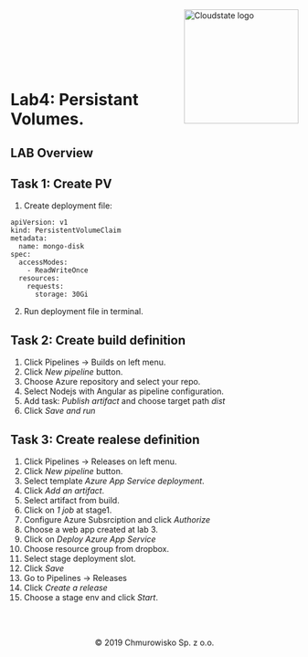 <img src="https://avatars1.githubusercontent.com/u/47143554?s=400&u=7c55eeec6479b4ff59df7cad452501a41635b0e4&v=4" alt="Cloudstate logo" width="200" align="right">
<br><br>
<br><br>
<br><br>

# Lab4: Persistant Volumes.

## LAB Overview


## Task 1: Create PV

1. Create deployment file:
```
apiVersion: v1
kind: PersistentVolumeClaim
metadata:
  name: mongo-disk
spec:
  accessModes:
    - ReadWriteOnce
  resources:
    requests:
      storage: 30Gi
```
2. Run deployment file in terminal.


## Task 2: Create build definition
1. Click Pipelines -> Builds on left menu.
2. Click *New pipeline* button.
3. Choose Azure repository and select your repo.
4. Select Nodejs with Angular as pipeline configuration.
5. Add task: *Publish artifact* and choose target path *dist*
5. Click *Save and run*

## Task 3: Create realese definition
1. Click Pipelines -> Releases on left menu.
2. Click *New pipeline* button.
3. Select template *Azure App Service deployment*.
4. Click *Add an artifact*.
5. Select artifact from build.
6. Click on *1 job* at stage1.
7. Configure Azure Subsrciption and click *Authorize*
8. Choose a web app created at lab 3.
9. Click on *Deploy Azure App Service*
10. Choose resource group from dropbox.
11. Select stage deployment slot.
12. Click *Save*
13. Go to Pipelines -> Releases
14. Click *Create a release*
15. Choose a stage env and click *Start*.

<br><br>

<center><p>&copy; 2019 Chmurowisko Sp. z o.o.<p></center>
